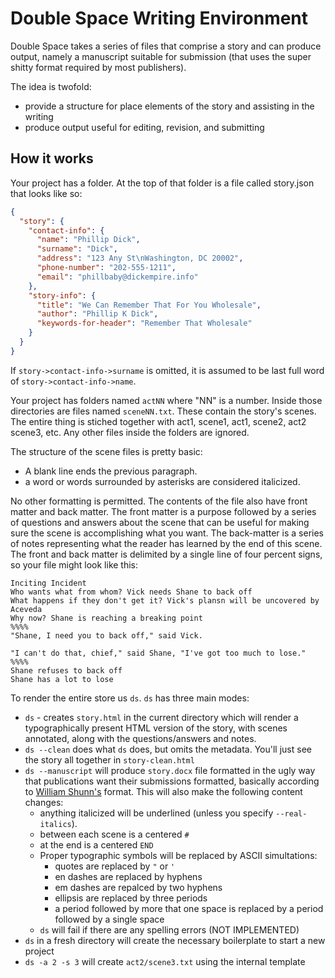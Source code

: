 # Double Space Writing Environment

Double Space takes a series of files that comprise a story and can produce output, namely a manuscript suitable
for submission (that uses the super shitty format required by most publishers).

The idea is twofold:

* provide a structure for place elements of the story and assisting in the writing
* produce output useful for editing, revision, and submitting

## How it works

Your project has a folder.  At the top of that folder is a file called story.json that looks like so:

```json
{
  "story": {
    "contact-info": {
      "name": "Phillip Dick",
      "surname": "Dick",
      "address": "123 Any St\nWashington, DC 20002",
      "phone-number": "202-555-1211",
      "email": "phillbaby@dickempire.info"
    },
    "story-info": {
      "title": "We Can Remember That For You Wholesale",
      "author": "Phillip K Dick",
      "keywords-for-header": "Remember That Wholesale"
    }
  }
}
```

If `story->contact-info->surname` is omitted, it is assumed to be last full word of `story->contact-info->name`.

Your project has folders named `actNN` where "NN" is a number.  Inside those directories are files named `sceneNN.txt`.  These contain the story's scenes.  The entire thing is stiched together with act1, scene1, act1, scene2, act2 scene3, etc.  Any other files inside the folders are ignored.

The structure of the scene files is pretty basic:

* A blank line ends the previous paragraph.
* a word or words surrounded by asterisks are considered italicized.

No other formatting is permitted.  The contents of the file also have front matter and back matter.  The front
matter is a purpose followed by a series of questions and answers about the scene that can be useful for making sure the scene is accomplishing what you want.  The back-matter is a series of notes representing what the reader has learned by the end of this scene.  The front and back matter is delimited by a single line of four percent signs, so your file might look like this:

```
Inciting Incident
Who wants what from whom? Vick needs Shane to back off
What happens if they don't get it? Vick's plansn will be uncovered by Aceveda
Why now? Shane is reaching a breaking point
%%%%
"Shane, I need you to back off," said Vick.

"I can't do that, chief," said Shane, "I've got too much to lose."
%%%%
Shane refuses to back off
Shane has a lot to lose
```

To render the entire store us `ds`.  `ds` has three main modes:

* `ds` - creates `story.html` in the current directory which will render a typographically present HTML version of the story, with scenes annotated, along with the questions/answers and notes.
* `ds --clean` does what `ds` does, but omits the metadata. You'll just see the story all together in `story-clean.html`
* `ds --manuscript` will produce `story.docx` file formatted in the ugly way that publications want their submissions formatted, basically according to [William Shunn's](https://www.shunn.net/format/story3.html) format.  This will also make the following content changes:
  - anything italicized will be underlined (unless you specify `--real-italics`).
  - between each scene is a centered `#`
  - at the end is a centered `END`
  - Proper typographic symbols will be replaced by ASCII simultations:
    - quotes are replaced by `"` or `'`
    - en dashes are replaced by hyphens
    - em dashes are repalced by two hyphens
    - ellipsis are replaced by three periods
    - a period followed by more that one space is replaced by a period followed by a single space
  - `ds` will fail if there are any spelling errors (NOT IMPLEMENTED)
* `ds` in a fresh directory will create the necessary boilerplate to start a new project
* `ds -a 2 -s 3` will create `act2/scene3.txt` using the internal template
